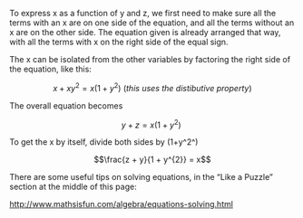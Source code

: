 To express x as a function of y and z, we first need to make sure all
the terms with an x are on one side of the equation, and all the terms
without an x are on the other side. The equation given is already
arranged that way, with all the terms with x on the right side of the
equal sign.

The x can be isolated from the other variables by factoring the right
side of the equation, like this:

$$x + xy^{2} = x\left( 1 + y^{2} \right)\ (this\ uses\ the\ distibutive\ property)$$

The overall equation becomes

$$y + z = x\left( 1 + y^{2} \right)\ $$

To get the x by itself, divide both sides by (1+y^2^)

$$\frac{z + y}{1 + y^{2}} = x$$

There are some useful tips on solving equations, in the “Like a Puzzle”
section at the middle of this page:

<http://www.mathsisfun.com/algebra/equations-solving.html>
